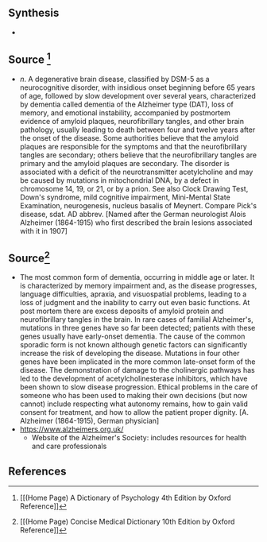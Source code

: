 ## Synthesis
- 
## Source [^1]
- $n$. A degenerative brain disease, classified by DSM-5 as a neurocognitive disorder, with insidious onset beginning before 65 years of age, followed by slow development over several years, characterized by dementia called dementia of the Alzheimer type (DAT), loss of memory, and emotional instability, accompanied by postmortem evidence of amyloid plaques, neurofibrillary tangles, and other brain pathology, usually leading to death between four and twelve years after the onset of the disease. Some authorities believe that the amyloid plaques are responsible for the symptoms and that the neurofibrillary tangles are secondary; others believe that the neurofibrillary tangles are primary and the amyloid plaques are secondary. The disorder is associated with a deficit of the neurotransmitter acetylcholine and may be caused by mutations in mitochondrial DNA, by a defect in chromosome 14, 19, or 21, or by a prion. See also Clock Drawing Test, Down's syndrome, mild cognitive impairment, Mini-Mental State Examination, neurogenesis, nucleus basalis of Meynert. Compare Pick's disease, sdat. AD abbrev. \[Named after the German neurologist Alois Alzheimer (1864-1915) who first described the brain lesions associated with it in 1907]
## Source[^2]
- The most common form of dementia, occurring in middle age or later. It is characterized by memory impairment and, as the disease progresses, language difficulties, apraxia, and visuospatial problems, leading to a loss of judgment and the inability to carry out even basic functions. At post mortem there are excess deposits of amyloid protein and neurofibrillary tangles in the brain. In rare cases of familial Alzheimer's, mutations in three genes have so far been detected; patients with these genes usually have early-onset dementia. The cause of the common sporadic form is not known although genetic factors can significantly increase the risk of developing the disease. Mutations in four other genes have been implicated in the more common late-onset form of the disease. The demonstration of damage to the cholinergic pathways has led to the development of acetylcholinesterase inhibitors, which have been shown to slow disease progression. Ethical problems in the care of someone who has been used to making their own decisions (but now cannot) include respecting what autonomy remains, how to gain valid consent for treatment, and how to allow the patient proper dignity. \[A. Alzheimer (1864-1915), German physician]
- https://www.alzheimers.org.uk/
	- Website of the Alzheimer's Society: includes resources for health and care professionals
## References

[^1]: [[(Home Page) A Dictionary of Psychology 4th Edition by Oxford Reference]]
[^2]: [[(Home Page) Concise Medical Dictionary 10th Edition by Oxford Reference]]
